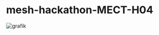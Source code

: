 # mesh-hackathon-MECT-H04

![grafik](https://user-images.githubusercontent.com/62189212/158054951-4d551bbd-c76a-4b8b-9f88-30f6e20b2c71.png)
